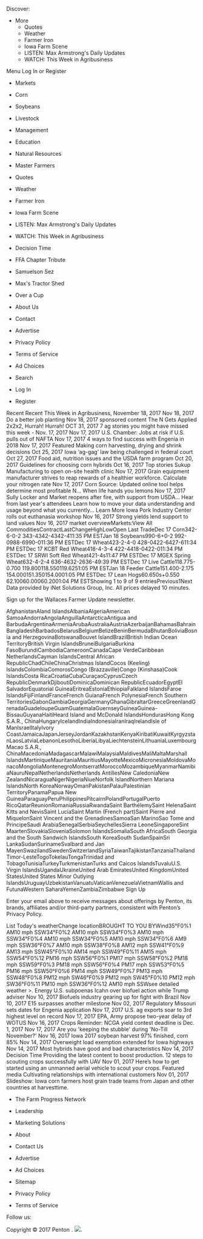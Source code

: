 Discover:

*   More
    *   Quotes
    *   Weather
    *   Farmer Iron
    *   Iowa Farm Scene
    *   LISTEN: Max Armstrong's Daily Updates
    *   WATCH: This Week in Agribusiness

Menu Log In or Register

*   Markets
*   Corn
*   Soybeans
*   Livestock
*   Management
*   Education
*   Natural Resources
*   Master Farmers

*   Quotes
*   Weather
*   Farmer Iron
*   Iowa Farm Scene
*   LISTEN: Max Armstrong's Daily Updates
*   WATCH: This Week in Agribusiness

*   Decision Time
*   FFA Chapter Tribute
*   Samuelson Sez
*   Max's Tractor Shed
*   Over a Cup
*   About Us
*   Contact
*   Advertise
*   Privacy Policy
*   Terms of Service
*   Ad Choices

*   Search
*   Log In
*   Register

Recent Recent This Week in Agribusiness, November 18, 2017 Nov 18, 2017 Do a better job planting Nov 18, 2017 sponsored content The N Gets Applied 2x2x2, Hurrah! Hurrah! OCT 31, 2017 7 ag stories you might have missed this week - Nov. 17, 2017 Nov 17, 2017 U.S. Chamber: Jobs at risk if U.S. pulls out of NAFTA Nov 17, 2017 4 ways to find success with Engenia in 2018 Nov 17, 2017 Featured Making corn harvesting, drying and shrink decisions Oct 25, 2017 Iowa ‘ag-gag’ law being challenged in federal court Oct 27, 2017 Food aid, nutrition issues and the USDA farm program Oct 20, 2017 Guidelines for choosing corn hybrids Oct 16, 2017 Top stories Sukup Manufacturing to open on-site health clinic Nov 17, 2017 Grain equipment manufacturer strives to reap rewards of a healthier workforce. Calculate your nitrogen rate Nov 17, 2017 Corn Source: Updated online tool helps determine most profitable N... When life hands you lemons Nov 17, 2017 Sully Locker and Market reopens after fire, with support from USDA... Hear from last year's attendees Learn how to move your data understanding and usage beyond what you currently... Learn More Iowa Pork Industry Center rolls out euthanasia workshop Nov 16, 2017 Strong yields lend support to land values Nov 16, 2017 market overviewMarkets:View All CommoditiesContractLastChangeHighLowOpen Last TradeDec 17 Corn342-6-0-2 343-4342-4342-411:35 PM ESTJan 18 Soybeans990-6+0-2 992-0988-6990-011:36 PM ESTDec 17 Wheat423-2-4-0 428-0422-6427-611:34 PM ESTDec 17 KCBT Red Wheat418-4-3-4 422-4418-0422-011:34 PM ESTDec 17 SRWI Soft Red Wheat421-4s11:47 PM ESTDec 17 MGEX Spring Wheat632-4-2-4 636-4632-2636-49:39 PM ESTDec 17 Live Cattle118.775-0.700 119.800118.550119.6251:05 PM ESTJan 18 Feeder Cattle151.400-2.175 154.000151.350154.0001:05 PM ESTDec 17 Lean Hogs60.650s+0.550 62.10060.00060.2001:04 PM ESTShowing 1 to 9 of 9 entriesPrevious1Next  
Data provided by iNet Solutions Group, Inc. All prices delayed 10 minutes.

Sign up for the Wallaces Farmer Update newsletter.

AfghanistanAland IslandsAlbaniaAlgeriaAmerican SamoaAndorraAngolaAnguillaAntarcticaAntigua and BarbudaArgentinaArmeniaArubaAustraliaAustriaAzerbaijanBahamasBahrainBangladeshBarbadosBelarusBelgiumBelizeBeninBermudaBhutanBoliviaBosnia and HerzegovinaBotswanaBouvet IslandBrazilBritish Indian Ocean TerritoryBritish Virgin IslandsBruneiBulgariaBurkina FasoBurundiCambodiaCameroonCanadaCape VerdeCaribbean NetherlandsCayman IslandsCentral African RepublicChadChileChinaChristmas IslandCocos (Keeling) IslandsColombiaComorosCongo (Brazzaville)Congo (Kinshasa)Cook IslandsCosta RicaCroatiaCubaCuraçaoCyprusCzech RepublicDenmarkDjiboutiDominicaDominican RepublicEcuadorEgyptEl SalvadorEquatorial GuineaEritreaEstoniaEthiopiaFalkland IslandsFaroe IslandsFijiFinlandFranceFrench GuianaFrench PolynesiaFrench Southern TerritoriesGabonGambiaGeorgiaGermanyGhanaGibraltarGreeceGreenlandGrenadaGuadeloupeGuamGuatemalaGuernseyGuineaGuinea-BissauGuyanaHaitiHeard Island and McDonald IslandsHondurasHong Kong S.A.R., ChinaHungaryIcelandIndiaIndonesiaIranIraqIrelandIsle of ManIsraelItalyIvory CoastJamaicaJapanJerseyJordanKazakhstanKenyaKiribatiKuwaitKyrgyzstanLaosLatviaLebanonLesothoLiberiaLibyaLiechtensteinLithuaniaLuxembourgMacao S.A.R., ChinaMacedoniaMadagascarMalawiMalaysiaMaldivesMaliMaltaMarshall IslandsMartiniqueMauritaniaMauritiusMayotteMexicoMicronesiaMoldovaMonacoMongoliaMontenegroMontserratMoroccoMozambiqueMyanmarNamibiaNauruNepalNetherlandsNetherlands AntillesNew CaledoniaNew ZealandNicaraguaNigerNigeriaNiueNorfolk IslandNorthern Mariana IslandsNorth KoreaNorwayOmanPakistanPalauPalestinian TerritoryPanamaPapua New GuineaParaguayPeruPhilippinesPitcairnPolandPortugalPuerto RicoQatarReunionRomaniaRussiaRwandaSaint BarthélemySaint HelenaSaint Kitts and NevisSaint LuciaSaint Martin (French part)Saint Pierre and MiquelonSaint Vincent and the GrenadinesSamoaSan MarinoSao Tome and PrincipeSaudi ArabiaSenegalSerbiaSeychellesSierra LeoneSingaporeSint MaartenSlovakiaSloveniaSolomon IslandsSomaliaSouth AfricaSouth Georgia and the South Sandwich IslandsSouth KoreaSouth SudanSpainSri LankaSudanSurinameSvalbard and Jan MayenSwazilandSwedenSwitzerlandSyriaTaiwanTajikistanTanzaniaThailandTimor-LesteTogoTokelauTongaTrinidad and TobagoTunisiaTurkeyTurkmenistanTurks and Caicos IslandsTuvaluU.S. Virgin IslandsUgandaUkraineUnited Arab EmiratesUnited KingdomUnited StatesUnited States Minor Outlying IslandsUruguayUzbekistanVanuatuVaticanVenezuelaVietnamWallis and FutunaWestern SaharaYemenZambiaZimbabwe Sign Up

Enter your email above to receive messages about offerings by Penton, its brands, affiliates and/or third-party partners, consistent with Penton’s Privacy Policy.

List Today's weatherChange locationBROUGHT TO YOU BYWind35°F0%1 AM10 mph SSW34°F0%2 AM10 mph SSW34°F0%3 AM10 mph SSW34°F0%4 AM10 mph SSW34°F0%5 AM10 mph SSW34°F0%6 AM9 mph SSW36°F0%7 AM10 mph SSW38°F0%8 AM12 mph SSW41°F0%9 AM13 mph SSW45°F0%10 AM14 mph SSW49°F0%11 AM15 mph SSW54°F0%12 PM16 mph SSW56°F0%1 PM17 mph SSW58°F0%2 PM18 mph SSW59°F0%3 PM18 mph SSW56°F0%4 PM17 mph SSW53°F0%5 PM16 mph SSW50°F0%6 PM14 mph SSW49°F0%7 PM13 mph SSW48°F0%8 PM12 mph SW46°F0%9 PM12 mph SW45°F0%10 PM12 mph SW36°F0%11 PM10 mph SSW36°F0%12 AM10 mph SSWsee detailed weather >. Energy U.S. subpoenas Icahn over biofuel action while Trump adviser Nov 10, 2017 Biofuels industry gearing up for fight with Brazil Nov 10, 2017 E15 surpasses another milestone Nov 02, 2017 Regulatory Missouri sets dates for Engenia application Nov 17, 2017 U.S. ag exports soar to 3rd highest level on record Nov 17, 2017 EPA, Army propose two-year delay of WOTUS Nov 16, 2017 Crops Reminder: NCGA yield contest deadline is Dec. 1, 2017 Nov 17, 2017 Are you 'keeping the stubble' during 'No-Till November?' Nov 16, 2017 Iowa 2017 soybean harvest 97% finished, corn 85% Nov 14, 2017 Overweight load exemption extended for Iowa highways Nov 14, 2017 Most hybrids have good and bad characteristics Nov 14, 2017 Decision Time Providing the latest content to boost production. 12 steps to scouting crops successfully with UAV Nov 01, 2017 Here’s how to get started using an unmanned aerial vehicle to scout your crops. Featured media Cultivating relationships with international customers Nov 01, 2017 Slideshow: Iowa corn farmers host grain trade teams from Japan and other countries at harvesttime.

*   The Farm Progress Network
*   Leadership
*   Marketing Solutions
*   About
*   Contact Us

*   Advertise
*   Ad Choices
*   Sitemap
*   Privacy Policy
*   Terms of Service

Follow us:

Copyright © 2017 Penton <img src="https://www.fqtag.com/pixel.cgi?org=Pk7L1LDvCvBxw21xyuNa&p=GEads&rt=display&fmt=banner&sl=1" width="1" height="1" border="0">. <img src="https://api.b2c.com/api/noscript-315re7h65uhsyo963dv.gif">.